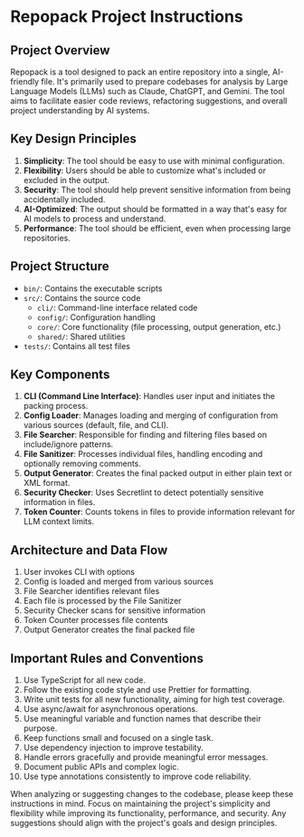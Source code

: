# Repopack Project Instructions

## Project Overview
Repopack is a tool designed to pack an entire repository into a single, AI-friendly file. It's primarily used to prepare codebases for analysis by Large Language Models (LLMs) such as Claude, ChatGPT, and Gemini. The tool aims to facilitate easier code reviews, refactoring suggestions, and overall project understanding by AI systems.

## Key Design Principles
1. **Simplicity**: The tool should be easy to use with minimal configuration.
2. **Flexibility**: Users should be able to customize what's included or excluded in the output.
3. **Security**: The tool should help prevent sensitive information from being accidentally included.
4. **AI-Optimized**: The output should be formatted in a way that's easy for AI models to process and understand.
5. **Performance**: The tool should be efficient, even when processing large repositories.

## Project Structure
- `bin/`: Contains the executable scripts
- `src/`: Contains the source code
  - `cli/`: Command-line interface related code
  - `config/`: Configuration handling
  - `core/`: Core functionality (file processing, output generation, etc.)
  - `shared/`: Shared utilities
- `tests/`: Contains all test files

## Key Components
1. **CLI (Command Line Interface)**: Handles user input and initiates the packing process.
2. **Config Loader**: Manages loading and merging of configuration from various sources (default, file, and CLI).
3. **File Searcher**: Responsible for finding and filtering files based on include/ignore patterns.
4. **File Sanitizer**: Processes individual files, handling encoding and optionally removing comments.
5. **Output Generator**: Creates the final packed output in either plain text or XML format.
6. **Security Checker**: Uses Secretlint to detect potentially sensitive information in files.
7. **Token Counter**: Counts tokens in files to provide information relevant for LLM context limits.

## Architecture and Data Flow
1. User invokes CLI with options
2. Config is loaded and merged from various sources
3. File Searcher identifies relevant files
4. Each file is processed by the File Sanitizer
5. Security Checker scans for sensitive information
6. Token Counter processes file contents
7. Output Generator creates the final packed file

## Important Rules and Conventions
1. Use TypeScript for all new code.
2. Follow the existing code style and use Prettier for formatting.
3. Write unit tests for all new functionality, aiming for high test coverage.
4. Use async/await for asynchronous operations.
5. Use meaningful variable and function names that describe their purpose.
6. Keep functions small and focused on a single task.
7. Use dependency injection to improve testability.
8. Handle errors gracefully and provide meaningful error messages.
9. Document public APIs and complex logic.
10. Use type annotations consistently to improve code reliability.

When analyzing or suggesting changes to the codebase, please keep these instructions in mind. Focus on maintaining the project's simplicity and flexibility while improving its functionality, performance, and security. Any suggestions should align with the project's goals and design principles.
